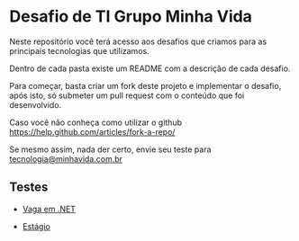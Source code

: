 # Desafio de TI Grupo Minha Vida
Neste repositório você terá acesso aos desafios que criamos para as principais tecnologias que utilizamos.

Dentro de cada pasta existe um README com a descrição de cada desafio.

Para começar, basta criar um fork deste projeto e implementar o desafio, após isto, só submeter um pull request com o conteúdo que foi desenvolvido.

Caso você não conheça como utilizar o github https://help.github.com/articles/fork-a-repo/

Se mesmo assim, nada der certo, envie seu teste para tecnologia@minhavida.com.br


## Testes

* [Vaga em .NET](https://github.com/minha-vida/desafio/tree/master/dotnet)

* [Estágio](https://github.com/minha-vida/desafio/tree/master/estagio)

